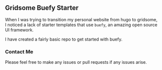 ## Gridsome Buefy Starter

When I was trying to transition my personal website from hugo to gridsome, I noticed a lack of starter templates that use `buefy`, an amazing open source UI framework.

I have created a fairly basic repo to get started with buefy.

### Contact Me

Please feel free to make any issues or pull requests if any issues arise.
